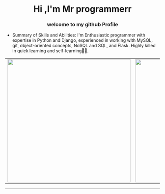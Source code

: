 <h1 align="center">Hi ,I'm Mr programmerr</h1>
<h3 align="center">welcome to my github Profile</h3>


- Summary of Skills and Abilities:
  I'm Enthusiastic programmer with expertise in Python and Django, experienced in working with MySQL, git, object-oriented concepts, NoSQL and SQL, and Flask.        Highly killed in quick learning and self-learning😮‍💨.

<center>
    <table>
        <tr>
            <td>
                <img width="400px" align="center" src="[https://user-images.githubusercontent.com/74038190/225813708-98b745f2-7d22-48cf-9150-083f1b00d6c9.gif]" />
            </td>
            <td>
                <img width="400px" align="center" src="http://github-readme-streak-stats.herokuapp.com?user=mrprogramm3r&theme=react&hide_border=true" />
            </td>
        </tr>
    </table>
</center>  

---

